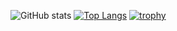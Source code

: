 
![GitHub stats](https://github-readme-stats-black-psi-92.vercel.app/api?username=araj-dev&count_private=true)
[![Top Langs](https://github-readme-stats-black-psi-92.vercel.app/api/top-langs/?username=araj-dev&layout=compact)](https://github.com/anuraghazra/github-readme-stats)
[![trophy](https://github-profile-trophy.vercel.app/?username=araj-dev&rank=-C)](https://github.com/ryo-ma/github-profile-trophy)
